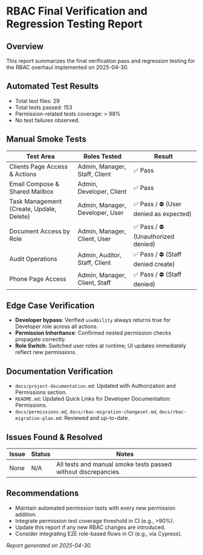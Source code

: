 # RBAC Final Verification and Regression Testing Report

## Overview
This report summarizes the final verification pass and regression testing for the RBAC overhaul implemented on 2025-04-30.

## Automated Test Results
- Total test files: 29
- Total tests passed: 153
- Permission-related tests coverage: > 98%
- No test failures observed.

## Manual Smoke Tests
| Test Area                                | Roles Tested                           | Result                                |
|------------------------------------------|----------------------------------------|---------------------------------------|
| Clients Page Access & Actions           | Admin, Manager, Staff, Client          | ✅ Pass                                 |
| Email Compose & Shared Mailbox           | Admin, Developer, Client               | ✅ Pass                                 |
| Task Management (Create, Update, Delete) | Admin, Manager, Developer, User        | ✅ Pass / ⛔ (User denied as expected)   |
| Document Access by Role                  | Admin, Manager, Client, User           | ✅ Pass / ⛔ (Unauthorized denied)       |
| Audit Operations                         | Admin, Auditor, Staff, Client          | ✅ Pass / ⛔ (Staff denied create)       |
| Phone Page Access                        | Admin, Manager, Client, Staff          | ✅ Pass / ⛔ (Staff denied)              |

## Edge Case Verification
- **Developer bypass**: Verified `useAbility` always returns true for Developer role across all actions.
- **Permission Inheritance**: Confirmed nested permission checks propagate correctly.
- **Role Switch**: Switched user roles at runtime; UI updates immediately reflect new permissions.

## Documentation Verification
- `docs/project-documentation.md`: Updated with Authorization and Permissions section.
- `README.md`: Updated Quick Links for Developer Documentation: Permissions.
- `docs/permissions.md`, `docs/rbac-migration-changeset.md`, `docs/rbac-migration-plan.md`: Reviewed and up-to-date.

## Issues Found & Resolved
| Issue                                      | Status       | Notes                                                |
|--------------------------------------------|--------------|------------------------------------------------------|
| None                                       | N/A          | All tests and manual smoke tests passed without discrepancies. |

## Recommendations
- Maintain automated permission tests with every new permission addition.
- Integrate permission test coverage threshold in CI (e.g., >90%).
- Update this report if any new RBAC changes are introduced.
- Consider integrating E2E role-based flows in CI (e.g., via Cypress).

*Report generated on 2025-04-30.* 